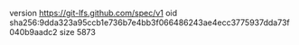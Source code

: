 version https://git-lfs.github.com/spec/v1
oid sha256:9dda323a95ccb1e736b7e4bb3f066486243ae4ecc3775937dda73f040b9aadc2
size 5873
